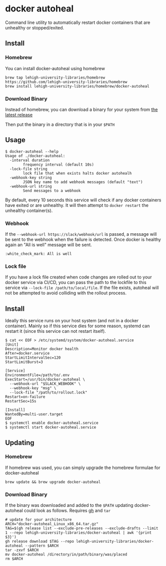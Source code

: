 # docker autoheal

Command line utility to automatically restart docker containers that are unhealthy or stopped/exited.

## Install

### Homebrew

You can install docker-autoheal using homebrew

```
brew tap lehigh-university-libraries/homebrew https://github.com/lehigh-university-libraries/homebrew
brew install lehigh-university-libraries/homebrew/docker-autoheal
```

### Download Binary

Instead of homebrew, you can download a binary for your system from [the latest release](https://github.com/lehigh-university-libraries/docker-autoheal/releases/latest)

Then put the binary in a directory that is in your `$PATH`

## Usage

```
$ docker-autoheal --help 
Usage of ./docker-autoheal:
  -interval duration
        frequency interval (default 10s)
  -lock-file string
        lock file that when exists halts docker autohealh
  -webhook-key string
        JSON key name to add webhook messages (default "text")
  -webhook-url string
        Send messages to a webhook
```

By default, every 10 seconds this service will check if any docker containers have exited or are unhealthy. It will then attempt to `docker restart` the unhealthy container(s).

### Webhook

If the `--webhook-url https://slack/webhook/url` is passed, a message will be sent to the webhook when the failure is detected. Once docker is healthy again an "All is well" message will be sent.

```
:white_check_mark: All is well
```

### Lock file

If you have a lock file created when code changes are rolled out to your docker service via CI/CD, you can pass the path to the lockfile to this service via `--lock-file /path/to/local/file`. If the file exists, autoheal will not be attempted to avoid colliding with the rollout process.

## Install

Ideally this service runs on your host system (and not in a docker container). Mainly so if this service dies for some reason, systemd can restart it (since this service can not restart itself).

```
$ cat << EOF > /etc/systemd/system/docker-autoheal.service
[Unit]
Description=Monitor docker health
After=docker.service
StartLimitIntervalSec=120
StartLimitBurst=3

[Service]
EnvironmentFile=/path/to/.env
ExecStart=/usr/bin/docker-autoheal \
  --webhook-url "$SLACK_WEBHOOK" \
  --webhook-key "msg" \
  --lock-file "/path/to/rollout.lock"
Restart=on-failure
RestartSec=15s

[Install]
WantedBy=multi-user.target
EOF
$ systemctl enable docker-autoheal.service
$ systemctl start docker-autoheal.service
```

## Updating

### Homebrew

If homebrew was used, you can simply upgrade the homebrew formulae for docker-autoheal

```
brew update && brew upgrade docker-autoheal
```

### Download Binary

If the binary was downloaded and added to the `$PATH` updating docker-autoheal could look as follows. Requires [gh](https://cli.github.com/manual/installation) and `tar`

```
# update for your architecture
ARCH="docker-autoheal_Linux_x86_64.tar.gz"
TAG=$(gh release list --exclude-pre-releases --exclude-drafts --limit 1 --repo lehigh-university-libraries/docker-autoheal | awk '{print $3}')
gh release download $TAG --repo lehigh-university-libraries/docker-autoheal --pattern $ARCH
tar -zxvf $ARCH
mv docker-autoheal /directory/in/path/binary/was/placed
rm $ARCH
```
